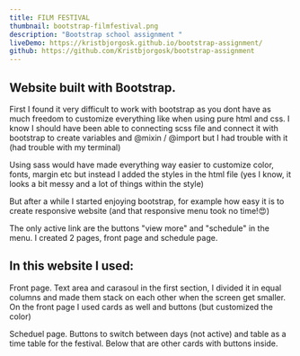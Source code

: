 ```yaml
---
title: FILM FESTIVAL
thumbnail: bootstrap-filmfestival.png
description: "Bootstrap school assignment "
liveDemo: https://kristbjorgosk.github.io/bootstrap-assignment/
github: https://github.com/Kristbjorgosk/bootstrap-assignment
---
```

## Website built with Bootstrap.

First I found it very difficult to work with bootstrap as you dont have as much freedom to customize everything like when using pure html and css. I know I should have been able to connecting scss file and connect it with bootstrap to create variables and @mixin / @import but I had trouble with it (had trouble with my terminal)

Using sass would have made everything way easier to customize color, fonts, margin etc but instead I added the styles in the html file (yes I know, it looks a bit messy and a lot of things within the style)

But after a while I started enjoying bootstrap, for example how easy it is to create responsive website (and that responsive menu took no time!😍)

The only active link are the buttons "view more" and "schedule" in the menu. I created 2 pages, front page and schedule page.

## In this website I used:

Front page. Text area and carasoul in the first section, I divided it in equal columns and made them stack on each other when the screen get smaller. On the front page I used cards as well and buttons (but customized the color)

Scheduel page. Buttons to switch between days (not active) and table as a time table for the festival. Below that are other cards with buttons inside.